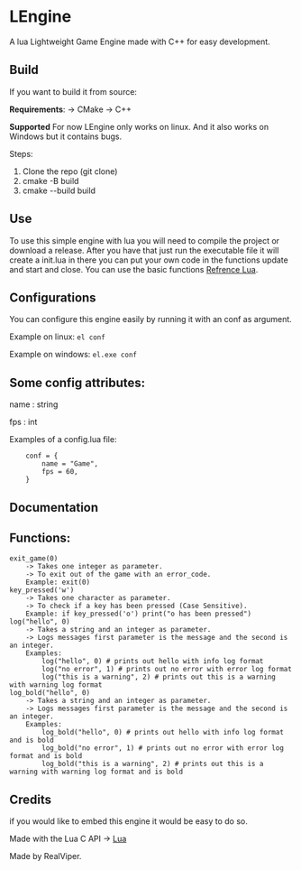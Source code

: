 # LEngine
A lua Lightweight Game Engine made with C++ for easy development.

## Build
If you want to build it from source:


__Requirements__:
    -> CMake
    -> C++

__Supported__
For now LEngine only works on linux.
And it also works on Windows but it contains bugs.

Steps:
1. Clone the repo (git clone)
2. cmake -B build
3. cmake --build build

## Use
To use this simple engine with lua you will need to compile the project or download a release.
After you have that just run the executable file it will create a init.lua in there you can put your own code
in the functions update and start and close. You can use the basic functions [Refrence Lua](https://www.lua.org/manual/5.3/manual.html#6.1).

## Configurations
You can configure this engine easily by running it with an conf as argument.

Example on linux: ```el conf```

Example on windows: ```el.exe conf```

Some config attributes:
--
name : string

fps : int

Examples of a config.lua file:
```
    conf = {
        name = "Game",
        fps = 60,
    }
```

## Documentation

## Functions:
    exit_game(0)
        -> Takes one integer as parameter.
        -> To exit out of the game with an error_code.
        Example: exit(0)
    key_pressed('w')
        -> Takes one character as parameter.
        -> To check if a key has been pressed (Case Sensitive).
        Example: if key_pressed('o') print("o has been pressed")
    log("hello", 0)
        -> Takes a string and an integer as parameter.
        -> Logs messages first parameter is the message and the second is an integer.
        Examples:
            log("hello", 0) # prints out hello with info log format
            log("no error", 1) # prints out no error with error log format
            log("this is a warning", 2) # prints out this is a warning with warning log format
    log_bold("hello", 0)
        -> Takes a string and an integer as parameter.
        -> Logs messages first parameter is the message and the second is an integer.
        Examples:
            log_bold("hello", 0) # prints out hello with info log format and is bold
            log_bold("no error", 1) # prints out no error with error log format and is bold
            log_bold("this is a warning", 2) # prints out this is a warning with warning log format and is bold

## Credits
if you would like to embed this engine it would be easy to do so.

Made with the Lua C API -> [Lua](https://lua.org) 

Made by RealViper.
